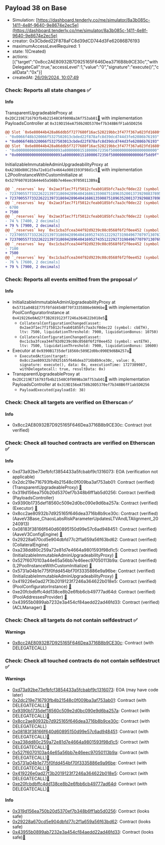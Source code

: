 ## Payload 38 on Base

- Simulation: [https://dashboard.tenderly.co/me/simulator/8a3b085c-1411-4e8f-9640-9e8674e2ec5e](https://dashboard.tenderly.co/me/simulator/8a3b085c-1411-4e8f-9640-9e8674e2ec5e)
- creator: 0x3Cbded22F878aFC8d39dCD744d3Fe62086B76193
- maximumAccessLevelRequired: 1
- state: 1(Created)
- actions: [{"target":"0x8cc2AE80932B7D925165F646Dea3716B8b9CE30c","withDelegateCall":true,"accessLevel":1,"value":"0","signature":"execute()","callData":"0x"}]
- createdAt: [26/09/2024, 10:07:49](https://basescan.org/tx/0x99c6aafc4816ba1041d68cc9f5b6d83981fb8c74cd5ed3040c35c7fee18683a2)

### Check: Reports all state changes :white_check_mark:

#### Info


TransparentUpgradeableProxy at `0x2DC219E716793fb4b21548C0f009Ba3Af753ab01`[:ghost:](https://github.com/bgd-labs/aave-address-book "GovernanceV3Base.PAYLOADS_CONTROLLER") with implementation PayloadsController at `0x319D156eA750b20D5370ef7b348B6fF1ab5D0256`
```diff
@@ Slot `0x6e80044b428a86ddb5f7277680f16ac528219bbc3f477f367a023fd1680fef05` @@
- "0x0066f48b320066f5327502013cbded22f878afc8d39dcd744d3fe62086b76193"
+ "0x0066f48b320066f5327503013cbded22f878afc8d39dcd744d3fe62086b76193"
@@ Slot `0x6e80044b428a86ddb5f7277680f16ac528219bbc3f477f367a023fd1680fef06` @@
- "0x000000000000000000093a80000001518000672356f500000000000000000000"
+ "0x000000000000000000093a80000001518000672356f500000000000066f5dd9f"
```

InitializableImmutableAdminUpgradeabilityProxy at `0xA238Dd80C259a72e81d7e4664a9801593F98d1c5`[:ghost:](https://github.com/bgd-labs/aave-address-book "AaveV3Base.POOL") with implementation L2PoolInstanceWithCustomInitialize at `0x527F6070103A44e65a56Bb7e46eec97050113B9a`[:ghost:](https://github.com/bgd-labs/aave-address-book "AaveV3Base.POOL_IMPL")
```diff
@@ `_reserves` key `0x2ae3f1ec7f1f5012cfeab0185bfc7aa3cf0dec22 (symbol: cbETH).configuration.data` @@
- 7237005577332262213973186942896404168613590875189635200137392988378953685548
+ 7237005577332262213973186942896404168613590875189635200137392988378986454348
@@ `_reserves` key `0x2ae3f1ec7f1f5012cfeab0185bfc7aa3cf0dec22 (symbol: cbETH).configuration.data_decoded.ltv` @@
- 6700
+ 7500
@@ `_reserves` key `0x2ae3f1ec7f1f5012cfeab0185bfc7aa3cf0dec22 (symbol: cbETH).configuration.data_decoded.liquidationThreshold` @@
- 74 % [7400, 2 decimals]
+ 79 % [7900, 2 decimals]
@@ `_reserves` key `0xc1cba3fcea344f92d9239c08c0568f6f2f0ee452 (symbol: wstETH).configuration.data` @@
- 7237005577332262213973186942896404169527435122292731984967707971307671919548
+ 7237005577332262213973186942896404169527435122292731984967707971307691580748
@@ `_reserves` key `0xc1cba3fcea344f92d9239c08c0568f6f2f0ee452 (symbol: wstETH).configuration.data_decoded.ltv` @@
- 7100
+ 7500
@@ `_reserves` key `0xc1cba3fcea344f92d9239c08c0568f6f2f0ee452 (symbol: wstETH).configuration.data_decoded.liquidationThreshold` @@
- 76 % [7600, 2 decimals]
+ 79 % [7900, 2 decimals]
```


### Check: Reports all events emitted from the proposal :white_check_mark:

#### Info

- InitializableImmutableAdminUpgradeabilityProxy at `0x5731a04B1E775f0fdd454Bf70f3335886e9A96be`[:ghost:](https://github.com/bgd-labs/aave-address-book "AaveV3Base.POOL_CONFIGURATOR") with implementation PoolConfiguratorInstance at `0x419226e0Ad27f3B2019123f7246a364622b018e5`[:ghost:](https://github.com/bgd-labs/aave-address-book "AaveV3Base.POOL_CONFIGURATOR_IMPL")
  - `CollateralConfigurationChanged(asset: 0x2ae3f1ec7f1f5012cfeab0185bfc7aa3cf0dec22 (symbol: cbETH), ltv: 7500, liquidationThreshold: 7900, liquidationBonus: 10750)`
  - `CollateralConfigurationChanged(asset: 0xc1cba3fcea344f92d9239c08c0568f6f2f0ee452 (symbol: wstETH), ltv: 7500, liquidationThreshold: 7900, liquidationBonus: 10600)`
- Executor at `0x9390B1735def18560c509E2d0bc090E9d6BA257a`[:ghost:](https://github.com/bgd-labs/aave-address-book "AaveV3Base.ACL_ADMIN, GovernanceV3Base.EXECUTOR_LVL_1")
  - `ExecutedAction(target: 0x8cc2ae80932b7d925165f646dea3716b8b9ce30c, value: 0, signature: execute(), data: 0x, executionTime: 1727389087, withDelegatecall: true, resultData: 0x)`
- TransparentUpgradeableProxy at `0x2DC219E716793fb4b21548C0f009Ba3Af753ab01`[:ghost:](https://github.com/bgd-labs/aave-address-book "GovernanceV3Base.PAYLOADS_CONTROLLER") with implementation PayloadsController at `0x319D156eA750b20D5370ef7b348B6fF1ab5D0256`
  - `PayloadExecuted(payloadId: 38)`

### Check: Check all targets are verified on Etherscan :white_check_mark:

#### Info

- 0x8cc2AE80932B7D925165F646Dea3716B8b9CE30c: Contract (not verified) 

### Check: Check all touched contracts are verified on Etherscan :white_check_mark:

#### Info

- 0xd73a92be73efbfcf3854433a5fcbabf9c1316073: EOA (verification not applicable)
- 0x2dc219e716793fb4b21548c0f009ba3af753ab01: Contract (verified) (TransparentUpgradeableProxy) [:ghost:](https://github.com/bgd-labs/aave-address-book "GovernanceV3Base.PAYLOADS_CONTROLLER")
- 0x319d156ea750b20d5370ef7b348b6ff1ab5d0256: Contract (verified) (PayloadsController) 
- 0x9390b1735def18560c509e2d0bc090e9d6ba257a: Contract (verified) (Executor) [:ghost:](https://github.com/bgd-labs/aave-address-book "AaveV3Base.ACL_ADMIN, GovernanceV3Base.EXECUTOR_LVL_1")
- 0x8cc2ae80932b7d925165f646dea3716b8b9ce30c: Contract (verified) (AaveV3Base_ChaosLabsRiskParameterUpdatesLTVAndLTAlignment_20240913) 
- 0x08183f38166f640d60895150d99e57c6ad948451: Contract (verified) (AaveV3ConfigEngine) [:ghost:](https://github.com/bgd-labs/aave-address-book "AaveV3Base.CONFIG_ENGINE")
- 0x29228a670cd5e904dbfd77c2f1a659a56f63bd62: Contract (verified) (CollateralEngine) 
- 0xa238dd80c259a72e81d7e4664a9801593f98d1c5: Contract (verified) (InitializableImmutableAdminUpgradeabilityProxy) [:ghost:](https://github.com/bgd-labs/aave-address-book "AaveV3Base.POOL")
- 0x527f6070103a44e65a56bb7e46eec97050113b9a: Contract (verified) (L2PoolInstanceWithCustomInitialize) [:ghost:](https://github.com/bgd-labs/aave-address-book "AaveV3Base.POOL_IMPL")
- 0x5731a04b1e775f0fdd454bf70f3335886e9a96be: Contract (verified) (InitializableImmutableAdminUpgradeabilityProxy) [:ghost:](https://github.com/bgd-labs/aave-address-book "AaveV3Base.POOL_CONFIGURATOR")
- 0x419226e0ad27f3b2019123f7246a364622b018e5: Contract (verified) (PoolConfiguratorInstance) [:ghost:](https://github.com/bgd-labs/aave-address-book "AaveV3Base.POOL_CONFIGURATOR_IMPL")
- 0xe20fcbdbffc4dd138ce8b2e6fbb6cb49777ad64d: Contract (verified) (PoolAddressesProvider) [:ghost:](https://github.com/bgd-labs/aave-address-book "AaveV3Base.POOL_ADDRESSES_PROVIDER")
- 0x43955b0899ab7232e3a454cf84aedd22ad46fd33: Contract (verified) (ACLManager) [:ghost:](https://github.com/bgd-labs/aave-address-book "AaveV3Base.ACL_MANAGER")

### Check: Check all targets do not contain selfdestruct :white_check_mark:

#### Warnings

- [0x8cc2AE80932B7D925165F646Dea3716B8b9CE30c](https://basescan.org/address/0x8cc2AE80932B7D925165F646Dea3716B8b9CE30c): Contract (with DELEGATECALL)

### Check: Check all touched contracts do not contain selfdestruct :white_check_mark:

#### Warnings

- [0xd73a92be73efbfcf3854433a5fcbabf9c1316073](https://basescan.org/address/0xd73a92be73efbfcf3854433a5fcbabf9c1316073): EOA (may have code later)
- [0x2dc219e716793fb4b21548c0f009ba3af753ab01](https://basescan.org/address/0x2dc219e716793fb4b21548c0f009ba3af753ab01): Contract (with DELEGATECALL)[:ghost:](https://github.com/bgd-labs/aave-address-book "GovernanceV3Base.PAYLOADS_CONTROLLER")
- [0x9390b1735def18560c509e2d0bc090e9d6ba257a](https://basescan.org/address/0x9390b1735def18560c509e2d0bc090e9d6ba257a): Contract (with DELEGATECALL)[:ghost:](https://github.com/bgd-labs/aave-address-book "AaveV3Base.ACL_ADMIN, GovernanceV3Base.EXECUTOR_LVL_1")
- [0x8cc2ae80932b7d925165f646dea3716b8b9ce30c](https://basescan.org/address/0x8cc2ae80932b7d925165f646dea3716b8b9ce30c): Contract (with DELEGATECALL)
- [0x08183f38166f640d60895150d99e57c6ad948451](https://basescan.org/address/0x08183f38166f640d60895150d99e57c6ad948451): Contract (with DELEGATECALL)[:ghost:](https://github.com/bgd-labs/aave-address-book "AaveV3Base.CONFIG_ENGINE")
- [0xa238dd80c259a72e81d7e4664a9801593f98d1c5](https://basescan.org/address/0xa238dd80c259a72e81d7e4664a9801593f98d1c5): Contract (with DELEGATECALL)[:ghost:](https://github.com/bgd-labs/aave-address-book "AaveV3Base.POOL")
- [0x527f6070103a44e65a56bb7e46eec97050113b9a](https://basescan.org/address/0x527f6070103a44e65a56bb7e46eec97050113b9a): Contract (with DELEGATECALL)[:ghost:](https://github.com/bgd-labs/aave-address-book "AaveV3Base.POOL_IMPL")
- [0x5731a04b1e775f0fdd454bf70f3335886e9a96be](https://basescan.org/address/0x5731a04b1e775f0fdd454bf70f3335886e9a96be): Contract (with DELEGATECALL)[:ghost:](https://github.com/bgd-labs/aave-address-book "AaveV3Base.POOL_CONFIGURATOR")
- [0x419226e0ad27f3b2019123f7246a364622b018e5](https://basescan.org/address/0x419226e0ad27f3b2019123f7246a364622b018e5): Contract (with DELEGATECALL)[:ghost:](https://github.com/bgd-labs/aave-address-book "AaveV3Base.POOL_CONFIGURATOR_IMPL")
- [0xe20fcbdbffc4dd138ce8b2e6fbb6cb49777ad64d](https://basescan.org/address/0xe20fcbdbffc4dd138ce8b2e6fbb6cb49777ad64d): Contract (with DELEGATECALL)[:ghost:](https://github.com/bgd-labs/aave-address-book "AaveV3Base.POOL_ADDRESSES_PROVIDER")

#### Info

- [0x319d156ea750b20d5370ef7b348b6ff1ab5d0256](https://basescan.org/address/0x319d156ea750b20d5370ef7b348b6ff1ab5d0256): Contract (looks safe)
- [0x29228a670cd5e904dbfd77c2f1a659a56f63bd62](https://basescan.org/address/0x29228a670cd5e904dbfd77c2f1a659a56f63bd62): Contract (looks safe)
- [0x43955b0899ab7232e3a454cf84aedd22ad46fd33](https://basescan.org/address/0x43955b0899ab7232e3a454cf84aedd22ad46fd33): Contract (looks safe)[:ghost:](https://github.com/bgd-labs/aave-address-book "AaveV3Base.ACL_MANAGER")

